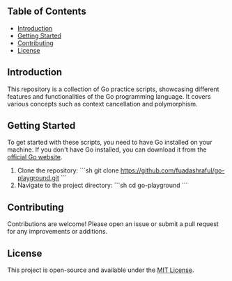 ## Table of Contents
- [Introduction](#introduction)
- [Getting Started](#getting-started)
- [Contributing](#contributing)
- [License](#license)

## Introduction

This repository is a collection of Go practice scripts, showcasing different features and functionalities of the Go programming language. It covers various concepts such as context cancellation and polymorphism.

## Getting Started

To get started with these scripts, you need to have Go installed on your machine. If you don't have Go installed, you can download it from the [official Go website](https://golang.org/dl/).

1. Clone the repository:
   \`\`\`sh
   git clone https://github.com/fuadashraful/go-playground.git
   \`\`\`
2. Navigate to the project directory:
   \`\`\`sh
   cd go-playground
   \`\`\`

## Contributing

Contributions are welcome! Please open an issue or submit a pull request for any improvements or additions.

## License

This project is open-source and available under the [MIT License](LICENSE).